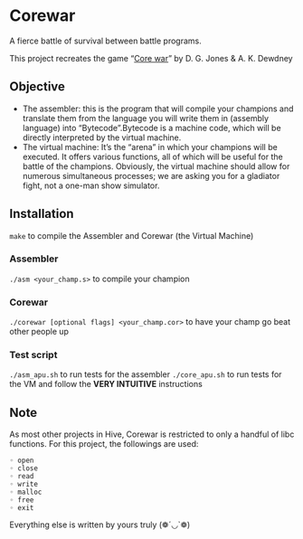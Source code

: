 # Corewar

A fierce battle of survival between battle programs.

This project recreates the game “[Core war](https://en.wikipedia.org/wiki/Core_War)” by D. G. Jones & A. K. Dewdney

## Objective

- The assembler: this is the program that will compile your champions and translate them from the language you will write them in (assembly language) into “Bytecode”.Bytecode is a machine code, which will be directly interpreted by the virtual
machine.
- The virtual machine: It’s the “arena” in which your champions will be executed.
It offers various functions, all of which will be useful for the battle of the champions.
Obviously, the virtual machine should allow for numerous simultaneous processes;
we are asking you for a gladiator fight, not a one-man show simulator.

## Installation

`make` to compile the Assembler and Corewar (the Virtual Machine)

### Assembler

`./asm <your_champ.s>` to compile your champion

### Corewar

`./corewar [optional flags] <your_champ.cor>` to have your champ go beat other people up

### Test script

`./asm_apu.sh` to run tests for the assembler
`./core_apu.sh` to run tests for the VM
and follow the **VERY INTUITIVE** instructions

## Note

As most other projects in Hive, Corewar is restricted to only a handful of libc functions. For this project, the followings are used:
```
◦ open
◦ close
◦ read
◦ write
◦ malloc
◦ free
◦ exit
```
Everything else is written by yours truly (❁´◡`❁)
